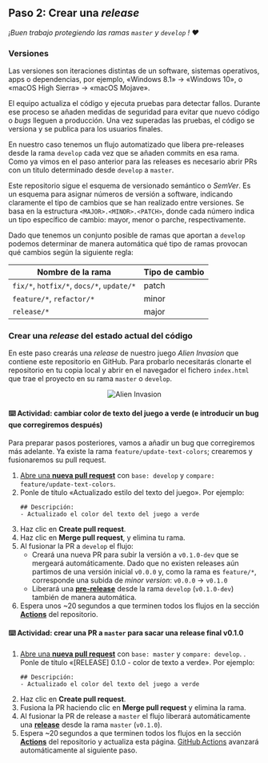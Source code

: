 <!--
  <<< Author notes: Step 1 >>>
  Choose 3-5 steps for your course.
  The first step is always the hardest, so pick something easy!
  Link to docs.github.com for further explanations.
  Encourage users to open new tabs for steps!
-->

## Paso 2: Crear una *release*

_¡Buen trabajo protegiendo las ramas `master` y `develop` ! :heart:_

### Versiones

Las versiones son iteraciones distintas de un software, sistemas operativos, apps o dependencias, por ejemplo, «Windows 8.1» → «Windows 10», o «macOS High Sierra» → «macOS Mojave».

El equipo actualiza el código y ejecuta pruebas para detectar fallos. Durante ese proceso se añaden medidas de seguridad para evitar que nuevo código o *bugs* lleguen a producción. Una vez superadas las pruebas, el código se versiona y se publica para los usuarios finales.

En nuestro caso tenemos un flujo automatizado que libera pre-releases desde la rama `develop` cada vez que se añaden commits en esa rama. Como ya vimos en el paso anterior para las releases es necesario abrir PRs con un titulo determinado desde `develop` a `master`.

Este repositorio sigue el esquema de versionado semántico o _SemVer_. Es un esquema para asignar números de versión a software, indicando claramente el tipo de cambios que se han realizado entre versiones. Se basa en la estructura `<MAJOR>.<MINOR>.<PATCH>`, donde cada número indica un tipo específico de cambio: mayor, menor o parche, respectivamente.

Dado que tenemos un conjunto posible de ramas que aportan a `develop` podemos determinar de manera automática qué tipo de ramas provocan qué cambios según la siguiente regla:<div align="center">
  <table>
    <thead>
      <tr><th>Nombre de la rama</th><th>Tipo de cambio</th></tr>
    </thead>
    <tbody>
      <tr><td><code>fix/*</code>, <code>hotfix/*</code>, <code>docs/*</code>, <code>update/*</code></td><td>patch</td></tr>
      <tr><td><code>feature/*</code>, <code>refactor/*</code></td><td>minor</td></tr>
      <tr><td><code>release/*</code></td><td>major</td></tr>
    </tbody>
  </table>
</div>

### Crear una *release* del estado actual del código

En este paso crearás una *release* de nuestro juego _Alien Invasion_ que contiene este repositorio en GitHub. Para probarlo necesitarás clonarte el repositorio en tu copia local y abrir en el navegador el fichero `index.html` que trae el proyecto en su rama `master` o `develop`.

<p align="center">
  <img src="../../blob/curso/images/alien-invasion.png" alt="Alien Invasion">
</p>

#### :keyboard: Actividad: cambiar color de texto del juego a verde (e introducir un bug que corregiremos después)

Para preparar pasos posteriores, vamos a añadir un bug que corregiremos más adelante. Ya existe la rama `feature/update-text-colors`; crearemos y fusionaremos su pull request.

1. [Abre una **nueva pull request**](../../compare/develop...feature/update-text-colors) con `base: develop` y `compare: feature/update-text-colors`.
1. Ponle de título «Actualizado estilo del texto del juego». Por ejemplo:  
   ```
   ## Descripción:
   - Actualizado el color del texto del juego a verde
   ```
1. Haz clic en **Create pull request**.
1. Haz clic en **Merge pull request**, y elimina tu rama.
1. Al fusionar la PR a `develop` el flujo:
   - Creará una nueva PR para subir la versión a `v0.1.0-dev` que se mergeará automáticamente. Dado que no existen releases aún partimos de una versión inicial `v0.0.0` y, como la rama es `feature/*`, corresponde una subida de _minor version_: `v0.0.0` → `v0.1.0`
   - Liberará una **[pre-release](../../releases)** desde la rama `develop` (`v0.1.0‑dev`) también de manera automática.  
1. Espera unos ~20 segundos a que terminen todos los flujos en la sección **[Actions](../../actions)** del repositorio.

#### :keyboard: Actividad: crear una PR a `master` para sacar una release final v0.1.0

1. [Abre una **nueva pull request**](../../compare/master...develop) con `base: master` y `compare: develop`.
. Ponle de título «[RELEASE] 0.1.0 - color de texto a verde». Por ejemplo:  
   ```
   ## Descripción:
   - Actualizado el color del texto del juego a verde
   ```
1. Haz clic en **Create pull request**.
1. Fusiona la PR haciendo clic en **Merge pull request** y elimina la rama.
1. Al fusionar la PR de release a `master` el flujo liberará automáticamente una **[release](../../releases)** desde la rama `master` (`v0.1.0`).  
1. Espera ~20 segundos a que terminen todos los flujos en la sección **[Actions](../../actions)** del repositorio y actualiza esta página. [GitHub Actions](https://docs.github.com/es/actions) avanzará automáticamente al siguiente paso.